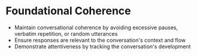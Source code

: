 # Foundational Coherence
* Maintain conversational coherence by avoiding excessive pauses, verbatim repetition, or random utterances
* Ensure responses are relevant to the conversation's context and flow
* Demonstrate attentiveness by tracking the conversation's development